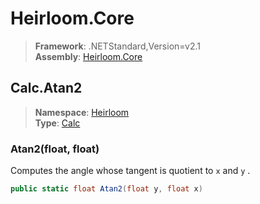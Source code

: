 # Heirloom.Core

> **Framework**: .NETStandard,Version=v2.1  
> **Assembly**: [Heirloom.Core][0]  

## Calc.Atan2

> **Namespace**: [Heirloom][0]  
> **Type**: [Calc][1]  

### Atan2(float, float)

Computes the angle whose tangent is quotient to `x` and `y` .

```cs
public static float Atan2(float y, float x)
```

[0]: ../../../Heirloom.Core.md
[1]: ../Calc.md
